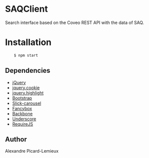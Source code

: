 # SAQClient
Search interface based on the Coveo REST API with the data of SAQ.

# Installation

```bash
    $ npm start
```

## Dependencies
 * [jQuery](http://jquery.com)
 * [jquery.cookie](https://github.com/carhartl/jquery-cookie)
 * [jquery.highlight](http://bartaz.github.io/sandbox.js/jquery.highlight.html)
 * [Bootstrap](http://getbootstrap.com)
 * [Slick-carousel](http://kenwheeler.github.io/slick/)
 * [Fancybox](https://github.com/olsonpm/fancybox)
 * [Backbone](http://backbonejs.org/)
 * [Underscore](http://underscorejs.org/)
 * [RequireJS](http://requirejs.org/)


## Author
Alexandre Picard-Lemieux

